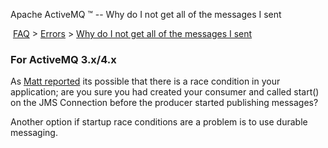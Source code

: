 Apache ActiveMQ ™ -- Why do I not get all of the messages I sent 

 [FAQ](/FAQ/index.md) > [Errors](../../FAQ/errors.md) > [Why do I not get all of the messages I sent](../../FAQ/Errors/why-do-i-not-get-all-of-the-messages-i-sent.md)


### **For ActiveMQ 3.x/4.x**

As [Matt reported](http://forums.logicblaze.com/posts/list/0/14.page#37) its possible that there is a race condition in your application; are you sure you had created your consumer and called start() on the JMS Connection before the producer started publishing messages?

Another option if startup race conditions are a problem is to use durable messaging.

